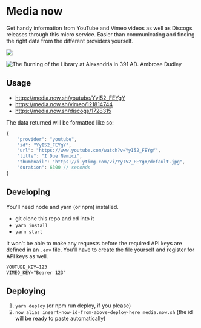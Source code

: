 # Media now

Get handy information from YouTube and Vimeo videos as well as Discogs releases through this micro service. Easier than communicating and finding the right data from the different providers yourself.

![](https://travis-ci.org/Internet4000/media-now.svg?branch=master)

![The Burning of the Library at Alexandria in 391 AD. Ambrose Dudley](http://i.imgur.com/2fvkbVel.jpg)

## Usage

- https://media.now.sh/youtube/YyI52_FEYgY
- https://media.now.sh/vimeo/121814744
- https://media.now.sh/discogs/1728315

The data returned will be formatted like so:

```js
{
	"provider": "youtube",
	"id": "YyI52_FEYgY",
	"url": "https://www.youtube.com/watch?v=YyI52_FEYgY",
	"title": "I Due Nemici",
	"thumbnail": "https://i.ytimg.com/vi/YyI52_FEYgY/default.jpg",
	"duration": 6300 // seconds
}
```

## Developing

You'll need node and yarn (or npm) installed.

* git clone this repo and cd into it
* `yarn install`
* `yarn start`

It won't be able to make any requests before the required API keys are defined in an `.env` file. You'll have to create the file yourself and register for API keys as well.

```
YOUTUBE_KEY=123
VIMEO_KEY="Bearer 123"
```

## Deploying

1. `yarn deploy` (or npm run deploy, if you please)
2. `now alias insert-now-id-from-above-deploy-here media.now.sh` (the id will be ready to paste automatically)
